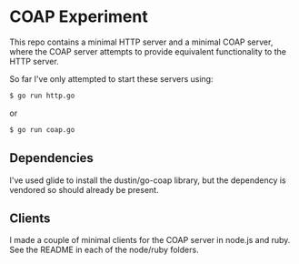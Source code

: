 # COAP Experiment

This repo contains a minimal HTTP server and a minimal COAP server, where the
COAP server attempts to provide equivalent functionality to the HTTP server.

So far I've only attempted to start these servers using:

```bash
$ go run http.go
```

or

```bash
$ go run coap.go
```

## Dependencies

I've used glide to install the dustin/go-coap library, but the dependency is
vendored so should already be present.

## Clients

I made a couple of minimal clients for the COAP server in node.js and ruby. See
the README in each of the node/ruby folders.

